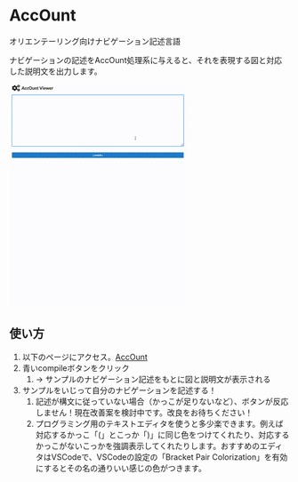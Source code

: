 # AccOunt

オリエンテーリング向けナビゲーション記述言語

ナビゲーションの記述をAccOunt処理系に与えると、それを表現する図と対応した説明文を出力します。

![表示画面](./docs/demo.gif)

## 使い方

1. 以下のページにアクセス。[AccOunt](https://oaccount.herokuapp.com/)
2. 青いcompileボタンをクリック
   1. -> サンプルのナビゲーション記述をもとに図と説明文が表示される
3. サンプルをいじって自分のナビゲーションを記述する！
   1. 記述が構文に従っていない場合（かっこが足りないなど）、ボタンが反応しません！現在改善案を検討中です。改良をお待ちください！
   2. プログラミング用のテキストエディタを使うと多少楽できます。例えば対応するかっこ「(」とこっか「)」に同じ色をつけてくれたり、対応するかっこがないこっかを強調表示してくれたりします。おすすめのエディタはVSCodeで、VSCodeの設定の「Bracket Pair Colorization」を有効にするとその名の通りいい感じの色がつきます。
